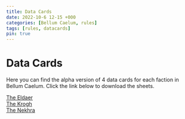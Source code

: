 ```yaml
---
title: Data Cards
date: 2022-10-6 12-15 +000
categories: [Bellum Caelum, rules]
tags: [rules, datacards]
pin: true
---
```


# Data Cards

Here you can find the alpha version of 4 data cards for each faction in Bellum Caelum. Click the link below to download the sheets.

[The Eldaer](https://raw.githubusercontent.com/GraigR/file-store/master/bellum-caelum/pdfs/data-cards/Eldaer%20Sheets.pdf)  
[The Krogh](https://raw.githubusercontent.com/GraigR/file-store/master/bellum-caelum/pdfs/data-cards/Krogh%20Sheets.pdf)  
[The Nekhra](https://raw.githubusercontent.com/GraigR/file-store/master/bellum-caelum/pdfs/data-cards/Nekhra%20Sheets.pdf)  
